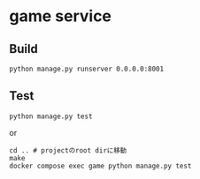 # game service
## Build
```
python manage.py runserver 0.0.0.0:8001
```

## Test
```
python manage.py test
```
or
```
cd .. # projectのroot dirに移動
make
docker compose exec game python manage.py test
```
